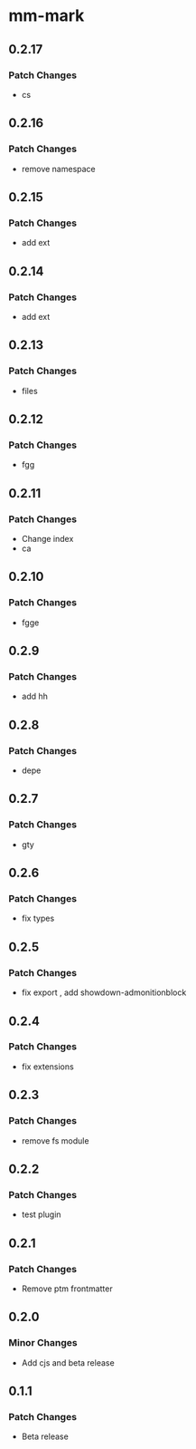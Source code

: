 # mm-mark

## 0.2.17

### Patch Changes

- cs

## 0.2.16

### Patch Changes

- remove namespace

## 0.2.15

### Patch Changes

- add ext

## 0.2.14

### Patch Changes

- add ext

## 0.2.13

### Patch Changes

- files

## 0.2.12

### Patch Changes

- fgg

## 0.2.11

### Patch Changes

- Change index
- ca

## 0.2.10

### Patch Changes

- fgge

## 0.2.9

### Patch Changes

- add hh

## 0.2.8

### Patch Changes

- depe

## 0.2.7

### Patch Changes

- gty

## 0.2.6

### Patch Changes

- fix types

## 0.2.5

### Patch Changes

- fix export , add showdown-admonitionblock

## 0.2.4

### Patch Changes

- fix extensions

## 0.2.3

### Patch Changes

- remove fs module

## 0.2.2

### Patch Changes

- test plugin

## 0.2.1

### Patch Changes

- Remove ptm frontmatter

## 0.2.0

### Minor Changes

- Add cjs and beta release

## 0.1.1

### Patch Changes

- Beta release
